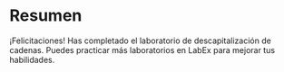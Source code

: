 # Resumen

¡Felicitaciones! Has completado el laboratorio de descapitalización de cadenas. Puedes practicar más laboratorios en LabEx para mejorar tus habilidades.

